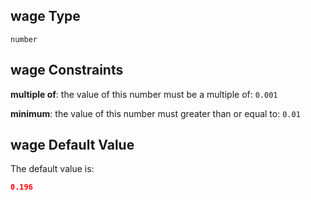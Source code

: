 ## wage Type

`number`

## wage Constraints

**multiple of**: the value of this number must be a multiple of: `0.001`

**minimum**: the value of this number must greater than or equal to: `0.01`

## wage Default Value

The default value is:

```json
0.196
```
